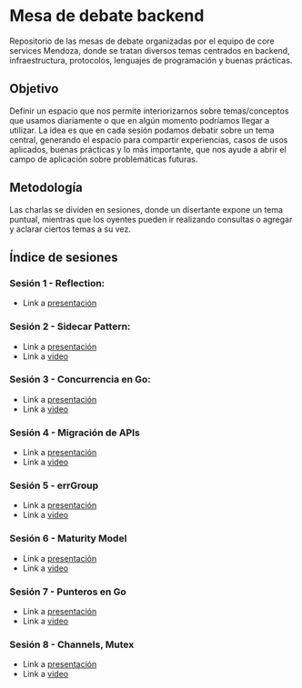 # Mesa de debate backend
Repositorio de las mesas de debate organizadas por el equipo de core services Mendoza, donde se tratan diversos temas centrados en backend, infraestructura, protocolos, lenguajes de programación y buenas prácticas.

## Objetivo
Definir un espacio que nos permite interiorizarnos sobre temas/conceptos que usamos diariamente o que en algún momento podríamos llegar a utilizar.
La idea es que en cada sesión podamos debatir sobre un tema central, generando el espacio para compartir experiencias, casos de usos aplicados, buenas prácticas y lo más importante, que nos ayude a abrir el campo de aplicación sobre problemáticas futuras.

## Metodología
Las charlas se dividen en sesiones, donde un disertante expone un tema puntual, mientras que los oyentes pueden ir realizando consultas o agregar y aclarar ciertos temas a su vez.

## Índice de sesiones

### Sesión 1 - Reflection:

- Link a [presentación](https://docs.google.com/presentation/d/1it-SlyFa5YamV3DWgmM9bX3GiZ8DJQNBHARD3gOYlQE/edit?usp=sharing)

### Sesión 2 - Sidecar Pattern:

- Link a [presentación](https://docs.google.com/presentation/d/1-D-uZQgGr48knxFubYJzaKY3JiMSemdkTMb6LDyN-dY/edit?usp=sharing)
- Link a [video](https://drive.google.com/file/d/17p0vnuRTV4e3xbe33CNjslIYKteezNdk/view?usp=sharing)

### Sesión 3 - Concurrencia en Go:

- Link a [presentación](https://docs.google.com/presentation/d/1C_3SCtXuZe7dPEUYjQ53q59WBGmsPWVxQA7VXOQseVM/edit?usp=sharing)
- Link a [video](https://drive.google.com/file/d/1on2BxcXbRe8JcqKVdE4gC_Gq_mMzakdA/view?usp=sharing)

### Sesión 4 - Migración de APIs

- Link a [presentación](https://docs.google.com/presentation/d/1w6jPVXrlqIRhkzAKf0SUduHtPRMFFNfuPDI6b3hMMlA/edit?usp=sharing)
- Link a [video](https://drive.google.com/file/d/1s0U8N-WcX0zYFQeWcfnJdzeaOkwBV1Es/view?usp=sharing)

### Sesión 5 - errGroup

- Link a [presentación](https://docs.google.com/presentation/d/1YaxSG1B_2ZFz3VxX6jsB0sOHkfGs_3bfLQfgeK9dx78/edit?usp=sharing)
- Link a [video](https://drive.google.com/file/d/1hExxt2xv_fOnBEGlcEjleMlfPOvE5mGx/view?usp=sharing)

### Sesión 6 - Maturity Model

- Link a [presentación](https://docs.google.com/presentation/d/1KloC6oKi_xUeLbb-AkiNLfVO1jGcxTwpChxC9seNWt8/edit?usp=sharing)
- Link a [video](https://drive.google.com/file/d/1hkhYjKcLx8bXHfMaUHI-h5gj_R4U1I9m/view?usp=sharing)

### Sesión 7 - Punteros en Go

- Link a [presentación](https://docs.google.com/presentation/d/1D3eLpNlOmM8UEO9WfiZVfizy46DwgbjniOMt6LWjE_I/edit?usp=sharing)
- Link a [video](https://drive.google.com/file/d/1ZaRo7BxRPHV7dbhwSUEkcaWtDowPRl4a/view?usp=sharing)

### Sesión 8 - Channels, Mutex

- Link a [presentación](https://docs.google.com/presentation/d/1f1mz-1dn_SXUCa94w3UIKjuQsab_EO9HumtO0mkMbgk/edit?usp=sharing)
- Link a [video](https://drive.google.com/file/d/1PW9UFyBRYCkWuRBW1xXCZDXqUhb_zRae/view?usp=sharing) 

